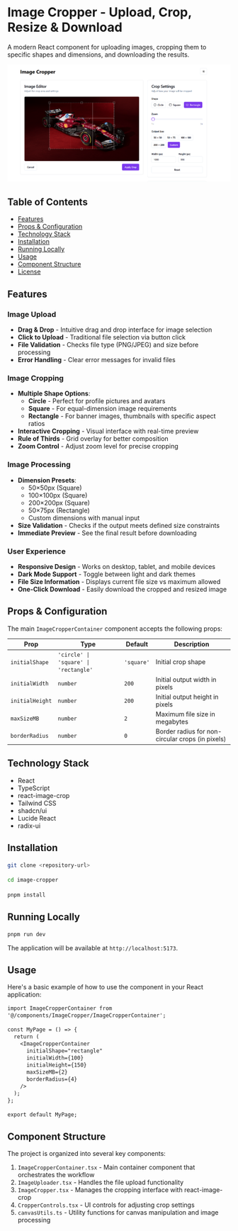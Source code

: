 
# Image Cropper - Upload, Crop, Resize & Download

A modern React component for uploading images, cropping them to specific shapes and dimensions, and downloading the results.

![Project Screenshot](/public/mainPage.png)
##  Table of Contents

- [Features](#features)
- [Props & Configuration](#props--configuration)
- [Technology Stack](#technology-stack)
- [Installation](#installation)
- [Running Locally](#running-locally)
- [Usage](#usage)
- [Component Structure](#component-structure)
- [License](#license)

## Features

### Image Upload
- **Drag & Drop** - Intuitive drag and drop interface for image selection
- **Click to Upload** - Traditional file selection via button click
- **File Validation** - Checks file type (PNG/JPEG) and size before processing
- **Error Handling** - Clear error messages for invalid files

### Image Cropping
- **Multiple Shape Options**:
  - **Circle** - Perfect for profile pictures and avatars
  - **Square** - For equal-dimension image requirements
  - **Rectangle** - For banner images, thumbnails with specific aspect ratios
- **Interactive Cropping** - Visual interface with real-time preview
- **Rule of Thirds** - Grid overlay for better composition
- **Zoom Control** - Adjust zoom level for precise cropping

### Image Processing
- **Dimension Presets**:
  - 50×50px (Square)
  - 100×100px (Square)
  - 200×200px (Square)
  - 50×75px (Rectangle)
  - Custom dimensions with manual input
- **Size Validation** - Checks if the output meets defined size constraints
- **Immediate Preview** - See the final result before downloading

### User Experience
- **Responsive Design** - Works on desktop, tablet, and mobile devices
- **Dark Mode Support** - Toggle between light and dark themes
- **File Size Information** - Displays current file size vs maximum allowed
- **One-Click Download** - Easily download the cropped and resized image

## Props & Configuration

The main `ImageCropperContainer` component accepts the following props:

| Prop | Type | Default | Description |
|------|------|---------|-------------|
| `initialShape` | `'circle' \| 'square' \| 'rectangle'` | `'square'` | Initial crop shape |
| `initialWidth` | `number` | `200` | Initial output width in pixels |
| `initialHeight` | `number` | `200` | Initial output height in pixels |
| `maxSizeMB` | `number` | `2` | Maximum file size in megabytes |
| `borderRadius` | `number` | `0` | Border radius for non-circular crops (in pixels) |

## Technology Stack

- React
- TypeScript
- react-image-crop
- Tailwind CSS
- shadcn/ui
- Lucide React
- radix-ui

## Installation

```bash
git clone <repository-url>

cd image-cropper

pnpm install
```

## Running Locally

```bash
pnpm run dev
```

The application will be available at `http://localhost:5173`.

## Usage

Here's a basic example of how to use the component in your React application:

```tsx
import ImageCropperContainer from '@/components/ImageCropper/ImageCropperContainer';

const MyPage = () => {
  return (
    <ImageCropperContainer 
      initialShape="rectangle"
      initialWidth={100}
      initialHeight={150}
      maxSizeMB={2}
      borderRadius={4}
    />
  );
};

export default MyPage;
```

## Component Structure

The project is organized into several key components:

1. `ImageCropperContainer.tsx` - Main container component that orchestrates the workflow
2. `ImageUploader.tsx` - Handles the file upload functionality
3. `ImageCropper.tsx` - Manages the cropping interface with react-image-crop
4. `CropperControls.tsx` - UI controls for adjusting crop settings
5. `canvasUtils.ts` - Utility functions for canvas manipulation and image processing
